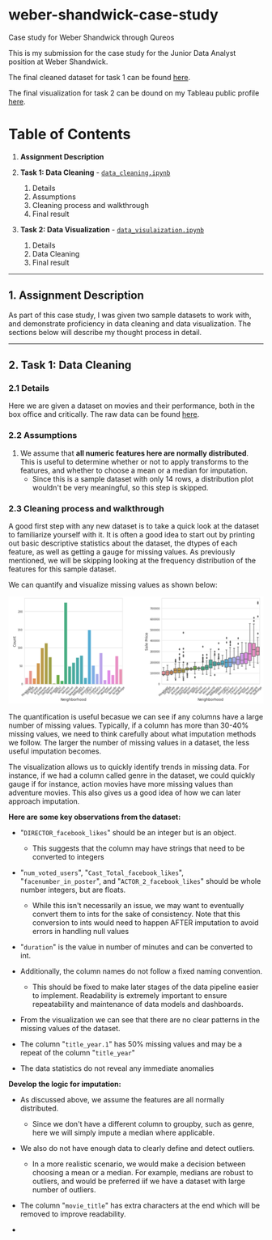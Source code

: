 # weber-shandwick-case-study
Case study for Weber Shandwick through Qureos

This is my submission for the case study for the Junior Data Analyst position at Weber Shandwick. 

The final cleaned dataset for task 1 can be found [here](https://github.com/s-mushnoori/weber-shandwick-case-study/blob/main/Cleaned/movies_data_clean.csv).

The final visualization for task 2 can be dound on my Tableau public profile [here](https://public.tableau.com/app/profile/sm3933/viz/EmployeeSalariesbyZip/Dashboard2).


# Table of Contents
1. **Assignment Description** 

2. **Task 1: Data Cleaning** -  [`data_cleaning.ipynb`](https://github.com/s-mushnoori/weber-shandwick-case-study/blob/main/data_cleaning.ipynb)
    1. Details 
    2. Assumptions
    3. Cleaning process and walkthrough
    4. Final result

3. **Task 2: Data Visualization** -  [`data_visulaization.ipynb`](https://github.com/s-mushnoori/weber-shandwick-case-study/blob/main/data_visualization.ipynb)
    1. Details
    2. Data Cleaning
    3. Final result

---

## 1. Assignment Description

As part of this case study, I was given two sample datasets to work with, and demonstrate proficiency in data cleaning and data visualization. The sections below will describe my thought process in detail. 

---

## 2. Task 1: Data Cleaning

### 2.1 Details

Here we are given a dataset on movies and their performance, both in the box office and critically. The raw data can be found [here](https://github.com/s-mushnoori/weber-shandwick-case-study/blob/main/movies_data.csv).

### 2.2 Assumptions

1. We assume that **all numeric features here are normally distributed**. This is useful to determine whether or not to apply transforms to the features, and whether to choose a mean or a median for imputation. 
    - Since this is a sample dataset with only 14 rows, a distribution plot wouldn't be very meaningful, so this step is skipped. 


### 2.3 Cleaning process and walkthrough

A good first step with any new dataset is to take a quick look at the dataset to familiarize yourself with it. It is often a good idea to start out by printing out basic descriptive statistics about the dataset, the dtypes of each feature, as well as getting a gauge for missing values. As previously mentioned, we will be skipping looking at the frequency distribution of the features for this sample dataset. 

We can quantify and visualize missing values as shown below: 

<img  src="https://github.com/s-mushnoori/ames-housing/blob/main/Images/Neighborhood.PNG">

The quantification is useful becasue we can see if any columns have a large number of missing values. Typically, if a column has more than 30-40% missing values, we need to think carefully about what imputation methods we follow. The larger the number of missing values in a dataset, the less useful imputation becomes. 

The visualization allows us to quickly identify trends in missing data. For instance, if we had a column called genre in the dataset, we could quickly gauge if for instance, action movies have more missing values than adventure movies. This also gives us a good idea of how we can later approach imputation. 


**Here are some key observations from the dataset:** 

- "`DIRECTOR_facebook_likes`" should be an integer but is an object. 
    -  This suggests that the column may have strings that need to be converted to integers

-  "`num_voted_users`", "`Cast_Total_facebook_likes`", "`facenumber_in_poster`", and "`ACTOR_2_facebook_likes`" should be whole number integers, but are floats. 
    - While this isn't necessarily an issue, we may want to eventually convert them to ints for the sake of consistency. Note that this conversion to ints would need to happen AFTER imputation to avoid errors in handling null values 

- "`duration`" is the value in number of minutes and can be converted to int.

- Additionally, the column names do not follow a fixed naming convention. 
    - This should be fixed to make later stages of the data pipeline easier to implement. Readability is extremely important to ensure repeatability and maintenance of data models and dashboards. 

- From the visualization we can see that there are no clear patterns in the missing values of the dataset.

- The column "`title_year.1`" has 50% missing values and may be a repeat of the column "`title_year`"

- The data statistics do not reveal any immediate anomalies


**Develop the logic for imputation:**

- As discussed above, we assume the features are all normally distributed. 
    - Since we don't have a different column to groupby, such as genre, here we will simply impute a median where applicable. 

- We also do not have enough data to clearly define and detect outliers.
    - In a more realistic scenario, we would make a decision between choosing a mean or a median. For example, medians are robust to outliers, and would be preferred iif we have a dataset with large number of outliers. 

- The column "`movie_title`" has extra characters at the end which will be removed to improve readability.

- 
